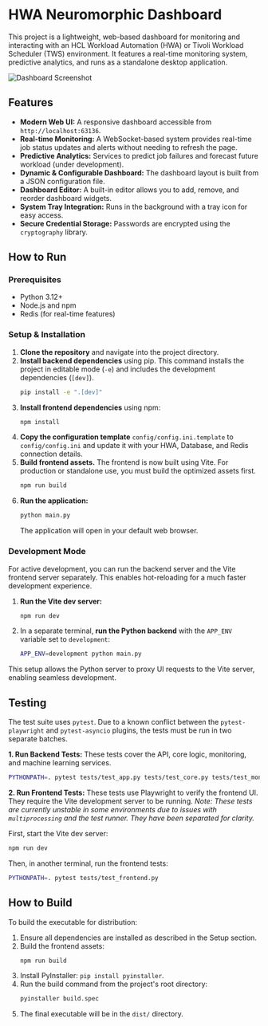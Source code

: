 # HWA Neuromorphic Dashboard

This project is a lightweight, web-based dashboard for monitoring and interacting with an HCL Workload Automation (HWA) or Tivoli Workload Scheduler (TWS) environment. It features a real-time monitoring system, predictive analytics, and runs as a standalone desktop application.

![Dashboard Screenshot](https://via.placeholder.com/800x450.png?text=Dashboard+Screenshot)

## Features

-   **Modern Web UI:** A responsive dashboard accessible from `http://localhost:63136`.
-   **Real-time Monitoring:** A WebSocket-based system provides real-time job status updates and alerts without needing to refresh the page.
-   **Predictive Analytics:** Services to predict job failures and forecast future workload (under development).
-   **Dynamic & Configurable Dashboard:** The dashboard layout is built from a JSON configuration file.
-   **Dashboard Editor:** A built-in editor allows you to add, remove, and reorder dashboard widgets.
-   **System Tray Integration:** Runs in the background with a tray icon for easy access.
-   **Secure Credential Storage:** Passwords are encrypted using the `cryptography` library.

## How to Run

### Prerequisites
-   Python 3.12+
-   Node.js and npm
-   Redis (for real-time features)

### Setup & Installation
1.  **Clone the repository** and navigate into the project directory.
2.  **Install backend dependencies** using pip. This command installs the project in editable mode (`-e`) and includes the development dependencies (`[dev]`).
    ```bash
    pip install -e ".[dev]"
    ```
3.  **Install frontend dependencies** using npm:
    ```bash
    npm install
    ```
4.  **Copy the configuration template** `config/config.ini.template` to `config/config.ini` and update it with your HWA, Database, and Redis connection details.
5.  **Build frontend assets.** The frontend is now built using Vite. For production or standalone use, you must build the optimized assets first.
    ```bash
    npm run build
    ```
6.  **Run the application:**
    ```bash
    python main.py
    ```
    The application will open in your default web browser.

### Development Mode
For active development, you can run the backend server and the Vite frontend server separately. This enables hot-reloading for a much faster development experience.

1.  **Run the Vite dev server:**
    ```bash
    npm run dev
    ```
2.  In a separate terminal, **run the Python backend** with the `APP_ENV` variable set to `development`:
    ```bash
    APP_ENV=development python main.py
    ```
This setup allows the Python server to proxy UI requests to the Vite server, enabling seamless development.

## Testing
The test suite uses `pytest`. Due to a known conflict between the `pytest-playwright` and `pytest-asyncio` plugins, the tests must be run in two separate batches.

**1. Run Backend Tests:**
These tests cover the API, core logic, monitoring, and machine learning services.
```bash
PYTHONPATH=. pytest tests/test_app.py tests/test_core.py tests/test_monitoring.py tests/test_ml.py
```

**2. Run Frontend Tests:**
These tests use Playwright to verify the frontend UI. They require the Vite development server to be running.
*Note: These tests are currently unstable in some environments due to issues with `multiprocessing` and the test runner. They have been separated for clarity.*

First, start the Vite dev server:
```bash
npm run dev
```
Then, in another terminal, run the frontend tests:
```bash
PYTHONPATH=. pytest tests/test_frontend.py
```

## How to Build
To build the executable for distribution:
1.  Ensure all dependencies are installed as described in the Setup section.
2.  Build the frontend assets:
    ```bash
    npm run build
    ```
3.  Install PyInstaller: `pip install pyinstaller`.
4.  Run the build command from the project's root directory:
    ```bash
    pyinstaller build.spec
    ```
5.  The final executable will be in the `dist/` directory.
